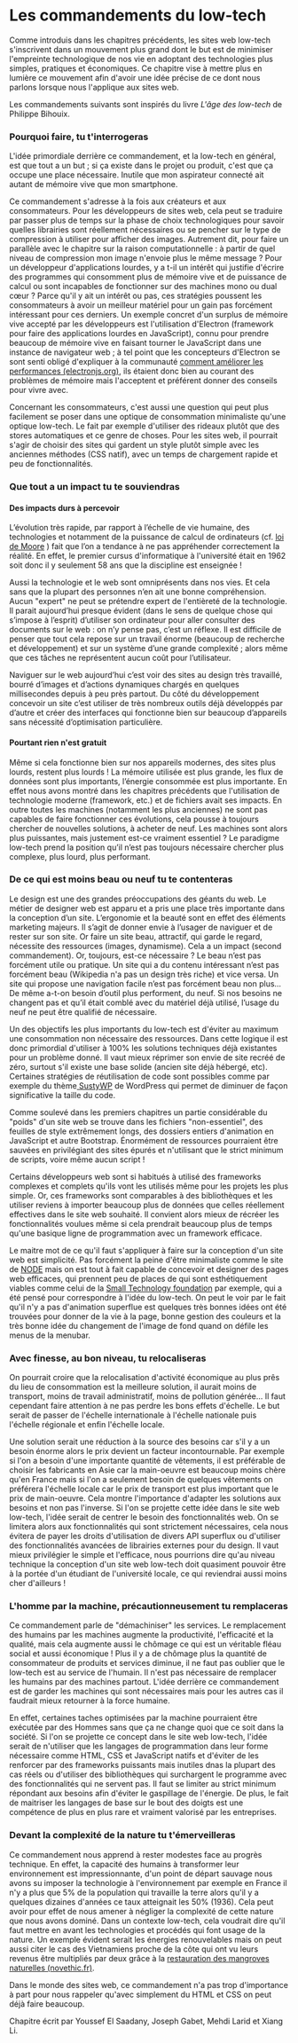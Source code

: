 # Les commandements du low-tech

Comme introduis dans les chapitres précédents, les sites web low-tech s'inscrivent dans un mouvement plus grand dont le but est de minimiser l'empreinte technologique de nos vie en adoptant des technologies plus simples, pratiques et économiques. Ce chapitre vise à mettre plus en lumière ce mouvement afin d'avoir une idée précise de ce dont nous parlons lorsque nous l'applique aux sites web.

Les commandements suivants sont inspirés du livre *L'âge des low-tech* de Philippe Bihouix.

### Pourquoi faire, tu t'interrogeras

L'idée primordiale derrière ce commandement, et la low-tech en général, est que tout a un but ; si ça existe dans le projet ou produit, c'est que ça occupe une place nécessaire. Inutile que mon aspirateur connecté ait autant de mémoire vive que mon smartphone.

Ce commandement s'adresse à la fois aux créateurs et aux consommateurs. Pour les développeurs de sites web, cela peut se traduire par passer plus de temps sur la phase de choix technologiques pour savoir quelles librairies sont réellement nécessaires ou se pencher sur le type de compression à utiliser pour afficher des images. Autrement dit, pour faire un parallèle avec le chapitre sur la raison computationnelle : à partir de quel niveau de compression mon image n'envoie plus le même message ? Pour un développeur d'applications lourdes, y a t-il un intérêt qui justifie d'écrire des programmes qui consomment plus de mémoire vive et de puissance de calcul ou sont incapables de fonctionner sur des machines mono ou dual cœur ? Parce qu'il y ait un intérêt ou pas, ces stratégies poussent les consommateurs à avoir un meilleur matériel pour un gain pas forcément intéressant pour ces derniers. Un exemple concret d'un surplus de mémoire vive accepté par les développeurs est l'utilisation d'Electron (framework pour faire des applications lourdes en JavaScript), connu pour prendre beaucoup de mémoire vive en faisant tourner le JavaScript dans une instance de navigateur web ; à tel point que les concepteurs d'Electron se sont senti obligé d'expliquer à la communauté [comment améliorer les performances (electronjs.org)](https://www.electronjs.org/docs/tutorial/performance), ils étaient donc bien au courant des problèmes de mémoire mais l'acceptent et préférent donner des conseils pour vivre avec.

Concernant les consommateurs, c'est aussi une question qui peut plus facilement se poser dans une optique de consommation minimaliste qu'une optique low-tech. Le fait par exemple d'utiliser des rideaux plutôt que des stores automatiques et ce genre de choses. Pour les sites web, il pourrait s'agir de choisir des sites qui gardent un style plutôt simple avec les anciennes méthodes (CSS natif), avec un temps de chargement rapide et peu de fonctionnalités.

### Que tout a un impact tu te souviendras

#### Des impacts durs à percevoir

L’évolution très rapide, par rapport à l’échelle de vie humaine, des technologies et notamment de la puissance de calcul de ordinateurs (cf. [loi de Moore](https://fr.wikipedia.org/wiki/Loi_de_Moore) ) fait que l’on a tendance à ne pas appréhender correctement la réalité. En effet, le premier cursus d'informatique à l'université était en 1962 soit donc il y seulement 58 ans que la discipline est enseignée ! 

Aussi la technologie et le web sont omniprésents dans nos vies. Et cela sans que la plupart des personnes n’en ait une bonne compréhension. Aucun "expert" ne peut se prétendre expert de l'entièreté de la technologie. Il parait aujourd’hui presque évident (dans le sens de quelque chose qui s’impose à l’esprit) d’utiliser son ordinateur pour aller consulter des documents sur le web : on n’y pense pas, c’est un réflexe. Il est difficile de penser que tout cela repose sur un travail énorme (beaucoup de recherche et développement) et sur un système d’une grande complexité ; alors même que ces tâches ne représentent aucun coût pour l’utilisateur.

Naviguer sur le web aujourd’hui c’est voir des sites au design très travaillé, bourré d’images et d’actions dynamiques chargés en quelques millisecondes depuis à peu près partout. Du côté du développement concevoir un site c’est utiliser de très nombreux outils déjà développés par d’autre et créer des interfaces qui fonctionne bien sur beaucoup d’appareils sans nécessité d’optimisation particulière.

#### Pourtant rien n'est gratuit

Même si cela fonctionne bien sur nos appareils modernes, des sites plus lourds, restent plus lourds ! La mémoire utilisée est plus grande, les flux de données sont plus importants, l’énergie consommée est plus importante. En effet nous avons montré dans les chapitres précédents que l'utilisation de technologie moderne (framework, etc.) et de fichiers avait ses impacts. En outre toutes les machines (notamment les plus anciennes) ne sont pas capables de faire fonctionner ces évolutions, cela pousse à toujours chercher de nouvelles solutions, à acheter de neuf. Les machines sont alors plus puissantes, mais justement est-ce vraiment essentiel ? Le paradigme low-tech prend la position qu’il n’est pas toujours nécessaire chercher plus complexe, plus lourd, plus performant.

### De ce qui est moins beau ou neuf tu te contenteras

Le design est une des grandes préoccupations des géants du web. Le métier de designer web est apparu et a pris une place très importante dans la conception d’un site. L’ergonomie et la beauté sont en effet des éléments marketing majeurs. Il s’agit de donner envie à l’usager de naviguer et de rester sur son site. Or faire un site beau, attractif, qui garde le regard, nécessite des ressources (images, dynamisme). Cela a un impact (second commandement). Or, toujours, est-ce nécessaire ? Le beau n’est pas forcément utile ou pratique. Un site qui a du contenu intéressant n’est pas forcément beau (Wikipedia n'a pas un design très riche) et vice versa. Un site qui propose une navigation facile n’est pas forcément beau non plus... De même a-t-on besoin d’outil plus performent, du neuf. Si nos besoins ne changent pas et qu’il était comblé avec du matériel déjà utilisé, l’usage du neuf ne peut être qualifié de nécessaire.

Un des objectifs les plus importants du low-tech est d'éviter au maximum une consommation non nécessaire des ressources. Dans cette logique il est donc primordial d'utiliser à 100% les solutions techniques déjà existantes pour un problème donné. Il vaut mieux réprimer son envie de site recréé de zéro, surtout s'il existe une base solide (ancien site déjà hébergé, etc). Certaines stratégies de réutilisation de code sont possibles comme par exemple du thème[ SustyWP](https://sustywp.com/) de WordPress qui permet de diminuer de façon significative la taille du code.

Comme soulevé dans les premiers chapitres un partie considérable du "poids" d'un site web se trouve dans les fichiers "non-essentiel", des feuilles de style extrêmement longs, des dossiers entiers d'animation en JavaScript et autre Bootstrap. Énormément de ressources pourraient être sauvées en privilégiant des sites épurés et n'utilisant que le strict minimum de scripts, voire même aucun script !

Certains développeurs web sont si habitués à utilisé des frameworks complexes et complets qu'ils vont les utilisés même pour les projets les plus simple. Or, ces frameworks sont comparables à des bibliothèques et les utiliser reviens à importer beaucoup plus de données que celles réellement effectives dans le site web souhaité. Il convient alors mieux de récréer les fonctionnalités voulues même si cela prendrait beaucoup plus de temps qu'une basique ligne de programmation avec un framework efficace.

Le maitre mot de ce qu'il faut s'appliquer à faire sur la conception d'un site web est simplicité. Pas forcément la peine d'être minimaliste comme le site de [NODE](https://n-o-d-e.net/) mais on est tout à fait capable de concevoir et designer des pages web efficaces, qui prennent peu de places de qui sont esthétiquement viables comme celui de la [Small Technology foundation](https://small-tech.org/) par exemple, qui a été pensé pour correspondre à l'idée du low-tech. On peut le voir par le fait qu'il n'y a pas d'animation superflue est quelques très bonnes idées ont été trouvées pour donner de la vie à la page, bonne gestion des couleurs et la très bonne idée du changement de l'image de fond quand on défile les menus de la menubar.

### Avec finesse, au bon niveau, tu relocaliseras

On pourrait croire que la relocalisation d'activité économique au plus prês du lieu de consommation est la meilleure solution, il aurait moins de transport, moins de travail administratif, moins de pollution générée... Il faut cependant faire attention à ne pas perdre les bons effets d'échelle. Le but serait de passer de l'échelle internationale à l'échelle nationale puis l'échelle régionale et enfin l'échelle locale. 

Une solution serait une réduction à la source des besoins car s'il y a un besoin énorme alors le prix devient un facteur incontournable. Par exemple si l'on a besoin d'une importante quantité de vêtements, il est préférable de choisir les fabricants en Asie car la main-oeuvre est beaucoup moins chère qu'en France mais si l'on a seulement besoin de quelques vêtements on préférera l'échelle locale car le prix de transport est plus important que le prix de main-oeuvre. Cela montre l'importance d'adapter les solutions aux besoins et non pas l'inverse. Si l'on se projette cette idée dans le site web low-tech, l'idée serait de centrer le besoin des fonctionnalités web. On se limitera alors aux fonctionnalités qui sont strictement nécessaires, cela nous évitera de payer les droits d'utilisation de divers API superflux ou d'utiliser des fonctionnalités avancées de librairies externes pour du design. Il vaut mieux privilégier le simple et l'efficace, nous pourrions dire qu'au niveau technique la conception d'un site web low-tech doit quasiment pouvoir être à la portée d'un étudiant de l'université locale, ce qui reviendrai aussi moins cher d'ailleurs ! 

### L'homme par la machine, précautionneusement tu remplaceras

Ce commandement parle de "démachiniser" les services. Le remplacement des humains par les machines augmente la productivité, l'efficacité et la qualité, mais cela augmente aussi le chômage ce qui est un véritable fléau social et aussi économique ! Plus il y a de chômage plus la quantité de consommateur de produits et services diminue, il ne faut pas oublier que le low-tech est au service de l'humain. Il n'est pas nécessaire de remplacer les humains par des machines partout. L'idée derrière ce commandement est de garder les machines qui sont nécessaires mais pour les autres cas il faudrait mieux retourner à la force humaine. 

En effet, certaines taches optimisées par la machine pourraient être exécutée par des Hommes sans que ça ne change quoi que ce soit dans la société. Si l'on se projette ce concept dans le site web low-tech, l'idée serait de n'utiliser que les langages de programmation dans leur forme nécessaire comme HTML, CSS et JavaScript natifs et d'éviter de les renforcer par des frameworks puissants mais inutiles dnas la plupart des cas réels ou d'utiliser des bibliothèques qui surchargent le programme avec des fonctionnalités qui ne servent pas. Il faut se limiter au strict minimum répondant aux besoins afin d'éviter le gaspillage de l'énergie. De plus, le fait de maitriser les langages de base sur le bout des doigts est une compétence de plus en plus rare et vraiment valorisé par les entreprises. 

### Devant la complexité de la nature tu t'émerveilleras

Ce commandement nous apprend à rester modestes face au progrès technique. En effet, la capacité des humains à transformer leur environnement est impressionnante, d'un point de départ sauvage nous avons su imposer la technologie à l'environnement par exemple en France il n'y a plus que 5% de la population qui travaille la terre alors qu'il y a quelques dizaines d'années ce taux atteignait les 50% (1936). Cela peut avoir pour effet de nous amener à négliger la complexité de cette nature que nous avons dominé. Dans un contexte low-tech, cela voudrait dire qu'il faut mettre en avant les technologies et procédés qui font usage de la nature. Un exemple évident serait les énergies renouvelables mais on peut aussi citer le cas des Vietnamiens proche de la côte qui ont vu leurs revenus être multipliés par deux grâce à la [restauration des mangroves naturelles (novethic.fr)](https://www.novethic.fr/actualite/environnement/biodiversite/isr-rse/vive-la-biodiversite-la-nature-socle-de-l-economie-148822.html).

Dans le monde des sites web, ce commandement n'a pas trop d'importance à part pour nous rappeler qu'avec simplement du HTML et CSS on peut déjà faire beaucoup.

Chapitre écrit par Youssef El Saadany, Joseph Gabet, Mehdi Larid et Xiang Li.

